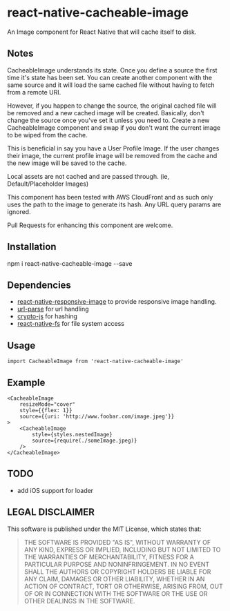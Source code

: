 # react-native-cacheable-image
An Image component for React Native that will cache itself to disk. 

## Notes
CacheableImage understands its state. Once you define a source the first time it's state has been set. You can create another component with the same source and it will load the same cached file without having to fetch from a remote URI.

However, if you happen to change the source, the original cached file will be removed and a new cached image will be created. Basically, don't change the source once you've set it unless you need to. Create a new CacheableImage component and swap if you don't want the current image to be wiped from the cache.

This is beneficial in say you have a User Profile Image.  If the user changes their image, the current profile image will be removed from the cache and the new image will be saved to the cache. 

Local assets are not cached and are passed through. (ie, Default/Placeholder Images) 

This component has been tested with AWS CloudFront and as such only uses the path to the image to generate its hash. Any URL query params are ignored. 

Pull Requests for enhancing this component are welcome.    

## Installation
npm i react-native-cacheable-image --save


## Dependencies
- [react-native-responsive-image](https://github.com/Dharmoslap/react-native-responsive-image) to provide responsive image handling.
- [url-parse](https://github.com/unshiftio/url-parse) for url handling
- [crypto-js](https://github.com/brix/crypto-js) for hashing
- [react-native-fs](https://github.com/johanneslumpe/react-native-fs) for file system access

## Usage

    import CacheableImage from 'react-native-cacheable-image'

## Example

    <CacheableImage 
        resizeMode="cover"
        style={{flex: 1}}
        source={{uri: 'http://www.foobar.com/image.jpeg'}}
    >
	    <CacheableImage
            style={styles.nestedImage}
            source={require(./someImage.jpeg)}  	
        />
    </CacheableImage>
 
## TODO
- add iOS support for loader

LEGAL DISCLAIMER
----------------

This software is published under the MIT License, which states that:

> THE SOFTWARE IS PROVIDED "AS IS", WITHOUT WARRANTY OF ANY KIND, EXPRESS OR
> IMPLIED, INCLUDING BUT NOT LIMITED TO THE WARRANTIES OF MERCHANTABILITY,
> FITNESS FOR A PARTICULAR PURPOSE AND NONINFRINGEMENT. IN NO EVENT SHALL THE
> AUTHORS OR COPYRIGHT HOLDERS BE LIABLE FOR ANY CLAIM, DAMAGES OR OTHER
> LIABILITY, WHETHER IN AN ACTION OF CONTRACT, TORT OR OTHERWISE, ARISING FROM,
> OUT OF OR IN CONNECTION WITH THE SOFTWARE OR THE USE OR OTHER DEALINGS IN THE
> SOFTWARE.
    

